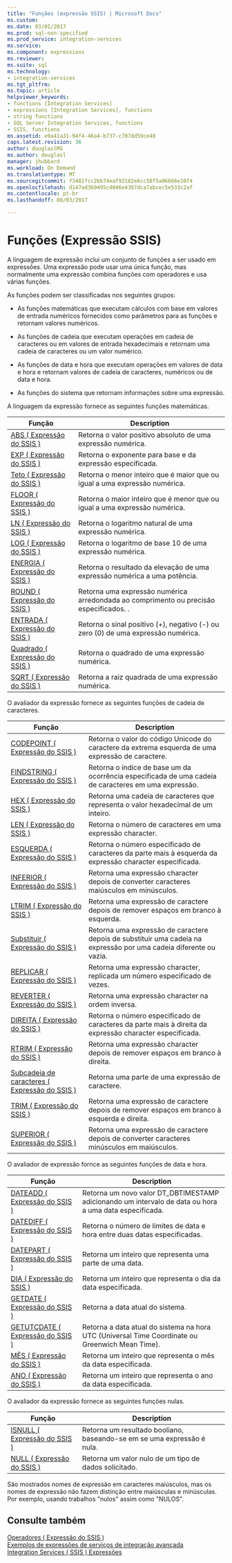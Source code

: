```yaml
---
title: "Funções (expressão SSIS) | Microsoft Docs"
ms.custom: 
ms.date: 03/01/2017
ms.prod: sql-non-specified
ms.prod_service: integration-services
ms.service: 
ms.component: expressions
ms.reviewer: 
ms.suite: sql
ms.technology:
- integration-services
ms.tgt_pltfrm: 
ms.topic: article
helpviewer_keywords:
- functions [Integration Services]
- expressions [Integration Services], functions
- string functions
- SQL Server Integration Services, functions
- SSIS, functions
ms.assetid: e9a41a31-94f4-46a4-b737-c707dd59ce48
caps.latest.revision: 36
author: douglaslMS
ms.author: douglasl
manager: jhubbard
ms.workload: On Demand
ms.translationtype: MT
ms.sourcegitcommit: f3481fcc2bb74eaf93182e6cc58f5a06666e10f4
ms.openlocfilehash: d147ad369495c4046e4387dca7abcec5e533c2af
ms.contentlocale: pt-br
ms.lasthandoff: 08/03/2017

---
```

# <a name="functions-ssis-expression"></a>Funções (Expressão SSIS)
  A linguagem de expressão inclui um conjunto de funções a ser usado em expressões. Uma expressão pode usar uma única função, mas normalmente uma expressão combina funções com operadores e usa várias funções.  
  
 As funções podem ser classificadas nos seguintes grupos:  
  
-   As funções matemáticas que executam cálculos com base em valores de entrada numéricos fornecidos como parâmetros para as funções e retornam valores numéricos.  
  
-   As funções de cadeia que executam operações em cadeia de caracteres ou em valores de entrada hexadecimais e retornam uma cadeia de caracteres ou um valor numérico.  
  
-   As funções de data e hora que executam operações em valores de data e hora e retornam valores de cadeia de caracteres, numéricos ou de data e hora.  
  
-   As funções do sistema que retornam informações sobre uma expressão.  
  
 A linguagem da expressão fornece as seguintes funções matemáticas.  
  
|Função|Description|  
|--------------|-----------------|  
|[ABS &#40; Expressão do SSIS &#41;](../../integration-services/expressions/abs-ssis-expression.md)|Retorna o valor positivo absoluto de uma expressão numérica.|  
|[EXP &#40; Expressão do SSIS &#41;](../../integration-services/expressions/exp-ssis-expression.md)|Retorna o exponente para base e da expressão especificada.|  
|[Teto &#40; Expressão do SSIS &#41;](../../integration-services/expressions/ceiling-ssis-expression.md)|Retorna o menor inteiro que é maior que ou igual a uma expressão numérica.|  
|[FLOOR &#40; Expressão do SSIS &#41;](../../integration-services/expressions/floor-ssis-expression.md)|Retorna o maior inteiro que é menor que ou igual a uma expressão numérica.|  
|[LN &#40; Expressão do SSIS &#41;](../../integration-services/expressions/ln-ssis-expression.md)|Retorna o logaritmo natural de uma expressão numérica.|  
|[LOG &#40; Expressão do SSIS &#41;](../../integration-services/expressions/log-ssis-expression.md)|Retorna o logaritmo de base 10 de uma expressão numérica.|  
|[ENERGIA &#40; Expressão do SSIS &#41;](../../integration-services/expressions/power-ssis-expression.md)|Retorna o resultado da elevação de uma expressão numérica a uma potência.|  
|[ROUND &#40; Expressão do SSIS &#41;](../../integration-services/expressions/round-ssis-expression.md)|Retorna uma expressão numérica arredondada ao comprimento ou precisão especificados. .|  
|[ENTRADA &#40; Expressão do SSIS &#41;](../../integration-services/expressions/sign-ssis-expression.md)|Retorna o sinal positivo (+), negativo (-) ou zero (0) de uma expressão numérica.|  
|[Quadrado &#40; Expressão do SSIS &#41;](../../integration-services/expressions/square-ssis-expression.md)|Retorna o quadrado de uma expressão numérica.|  
|[SQRT &#40; Expressão do SSIS &#41;](../../integration-services/expressions/sqrt-ssis-expression.md)|Retorna a raiz quadrada de uma expressão numérica.|  
  
 O avaliador da expressão fornece as seguintes funções de cadeia de caracteres.  
  
|Função|Description|  
|--------------|-----------------|  
|[CODEPOINT &#40; Expressão do SSIS &#41;](../../integration-services/expressions/codepoint-ssis-expression.md)|Retorna o valor do código Unicode do caractere da extrema esquerda de uma expressão de caractere.|  
|[FINDSTRING &#40; Expressão do SSIS &#41;](../../integration-services/expressions/findstring-ssis-expression.md)|Retorna o índice de base um da ocorrência especificada de uma cadeia de caracteres em uma expressão.|  
|[HEX &#40; Expressão do SSIS &#41;](../../integration-services/expressions/hex-ssis-expression.md)|Retorna uma cadeia de caracteres que representa o valor hexadecimal de um inteiro.|  
|[LEN &#40; Expressão do SSIS &#41;](../../integration-services/expressions/len-ssis-expression.md)|Retorna o número de caracteres em uma expressão character.|  
|[ESQUERDA &#40; Expressão do SSIS &#41;](../../integration-services/expressions/left-ssis-expression.md)|Retorna o número especificado de caracteres da parte mais à esquerda da expressão character especificada.|  
|[INFERIOR &#40; Expressão do SSIS &#41;](../../integration-services/expressions/lower-ssis-expression.md)|Retorna uma expressão character depois de converter caracteres maiúsculos em minúsculos.|  
|[LTRIM &#40; Expressão do SSIS &#41;](../../integration-services/expressions/ltrim-ssis-expression.md)|Retorna uma expressão de caractere depois de remover espaços em branco à esquerda.|  
|[Substituir &#40; Expressão do SSIS &#41;](../../integration-services/expressions/replace-ssis-expression.md)|Retorna uma expressão de caractere depois de substituir uma cadeia na expressão por uma cadeia diferente ou vazia.|  
|[REPLICAR &#40; Expressão do SSIS &#41;](../../integration-services/expressions/replicate-ssis-expression.md)|Retorna uma expressão character, replicada um número especificado de vezes.|  
|[REVERTER &#40; Expressão do SSIS &#41;](../../integration-services/expressions/reverse-ssis-expression.md)|Retorna uma expressão character na ordem inversa.|  
|[DIREITA &#40; Expressão do SSIS &#41;](../../integration-services/expressions/right-ssis-expression.md)|Retorna o número especificado de caracteres da parte mais à direita da expressão character especificada.|  
|[RTRIM &#40; Expressão do SSIS &#41;](../../integration-services/expressions/rtrim-ssis-expression.md)|Retorna uma expressão character depois de remover espaços em branco à direita.|  
|[Subcadeia de caracteres &#40; Expressão do SSIS &#41;](../../integration-services/expressions/substring-ssis-expression.md)|Retorna uma parte de uma expressão de caractere.|  
|[TRIM &#40; Expressão do SSIS &#41;](../../integration-services/expressions/trim-ssis-expression.md)|Retorna uma expressão de caractere depois de remover espaços em branco à esquerda e direita.|  
|[SUPERIOR &#40; Expressão do SSIS &#41;](../../integration-services/expressions/upper-ssis-expression.md)|Retorna uma expressão de caractere depois de converter caracteres minúsculos em maiúsculos.|  
  
 O avaliador de expressão fornce as seguintes funções de data e hora.  
  
|Função|Description|  
|--------------|-----------------|  
|[DATEADD &#40; Expressão do SSIS &#41;](../../integration-services/expressions/dateadd-ssis-expression.md)|Retorna um novo valor DT_DBTIMESTAMP adicionando um intervalo de data ou hora a uma data especificada.|  
|[DATEDIFF &#40; Expressão do SSIS &#41;](../../integration-services/expressions/datediff-ssis-expression.md)|Retorna o número de limites de data e hora entre duas datas especificadas.|  
|[DATEPART &#40; Expressão do SSIS &#41;](../../integration-services/expressions/datepart-ssis-expression.md)|Retorna um inteiro que representa uma parte de uma data.|  
|[DIA &#40; Expressão do SSIS &#41;](../../integration-services/expressions/day-ssis-expression.md)|Retorna um inteiro que representa o dia da data especificada.|  
|[GETDATE &#40; Expressão do SSIS &#41;](../../integration-services/expressions/getdate-ssis-expression.md)|Retorna a data atual do sistema.|  
|[GETUTCDATE &#40; Expressão do SSIS &#41;](../../integration-services/expressions/getutcdate-ssis-expression.md)|Retorna a data atual do sistema na hora UTC (Universal Time Coordinate ou Greenwich Mean Time).|  
|[MÊS &#40; Expressão do SSIS &#41;](../../integration-services/expressions/month-ssis-expression.md)|Retorna um inteiro que representa o mês da data especificada.|  
|[ANO &#40; Expressão do SSIS &#41;](../../integration-services/expressions/year-ssis-expression.md)|Retorna um inteiro que representa o ano da data especificada.|  
  
 O avaliador da expressão fornece as seguintes funções nulas.  
  
|Função|Description|  
|--------------|-----------------|  
|[ISNULL &#40; Expressão do SSIS &#41;](../../integration-services/expressions/isnull-ssis-expression.md)|Retorna um resultado booliano, baseando-se em se uma expressão é nula.|  
|[NULL &#40; Expressão do SSIS &#41;](../../integration-services/expressions/null-ssis-expression.md)|Retorna um valor nulo de um tipo de dados solicitado.|  
  
 São mostrados nomes de expressão em caracteres maiúsculos, mas os nomes de expressão não fazem distinção entre maiúsculas e minúsculas. Por exemplo, usando trabalhos "nulos" assim como "NULOS".  
  
## <a name="see-also"></a>Consulte também  
 [Operadores &#40; Expressão do SSIS &#41;](../../integration-services/expressions/operators-ssis-expression.md)   
 [Exemplos de expressões de serviços de integração avançada](../../integration-services/expressions/examples-of-advanced-integration-services-expressions.md)   
 [Integration Services &#40; SSIS &#41; Expressões](../../integration-services/expressions/integration-services-ssis-expressions.md)  
  
  

